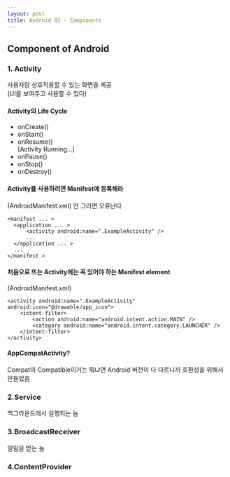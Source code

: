```yaml
---
layout: post
title: Android 02 - Components
---
```


## Component of Android

### 1. Activity
사용자랑 상호작용할 수 있는 화면을 제공  
(UI를 보여주고 사용할 수 있다)
#### Activity의 Life Cycle
* onCreate()
* onStart()
* onResume()  
[Activity Running...]
* onPause()
* onStop()
* onDestroy()

#### Activity를 사용하려면 Manifest에 등록해라
(AndroidManifest.xml) 안 그러면 오류난다

```
<manifest ... >
  <application ... >
      <activity android:name=".ExampleActivity" />
      ...
  </application ... >
  ...
</manifest >
```  

#### 처음으로 뜨는 Activity에는 꼭 있어야 하는 Manifest element
(AndroidManifest.xml)  

```
<activity android:name=".ExampleActivity" android:icon="@drawable/app_icon">
    <intent-filter>
        <action android:name="android.intent.action.MAIN" />
        <category android:name="android.intent.category.LAUNCHER" />
    </intent-filter>
</activity>
```

#### AppCompatActivity?
Compat이 Compatible이거는 뭐냐면 Android 버전이 다 다르니까 호환성을 위해서 만들었음

### 2.Service
백그라운드에서 실행되는 놈

### 3.BroadcastReceiver
알림을 받는 놈

### 4.ContentProvider

